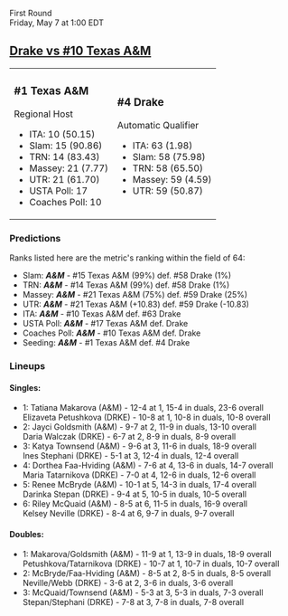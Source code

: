 First Round  
Friday, May 7 at 1:00 EDT
## [Drake vs #10 Texas A&M](https://www.ncaa.com/game/5833674) 

<table><tr><td>  

### #1 Texas A&M  

Regional Host  
- ITA: 10 (50.15)  
- Slam: 15 (90.86)  
- TRN: 14 (83.43)  
- Massey: 21 (7.77)  
- UTR: 21 (61.70)  
- USTA Poll: 17  
- Coaches Poll: 10  

</td><td>  

### #4 Drake  

Automatic Qualifier  
- ITA: 63 (1.98)  
- Slam: 58 (75.98)  
- TRN: 58 (65.50)  
- Massey: 59 (4.59)  
- UTR: 59 (50.87)  

</td></tr></table>  

 ### Predictions  

Ranks listed here are the metric's ranking within the field of 64:  
- Slam: ***A&M*** - #15 Texas A&M (99%) def. #58 Drake (1%)  
- TRN: ***A&M*** - #14 Texas A&M (99%) def. #58 Drake (1%)  
- Massey: ***A&M*** - #21 Texas A&M (75%) def. #59 Drake (25%)  
- UTR: ***A&M*** - #21 Texas A&M (+10.83) def. #59 Drake (-10.83)  
- ITA: ***A&M*** - #10 Texas A&M def. #63 Drake  
- USTA Poll: ***A&M*** - #17 Texas A&M def. Drake  
- Coaches Poll: ***A&M*** - #10 Texas A&M def. Drake  
- Seeding: ***A&M*** - #1 Texas A&M def. #4 Drake  

 ### Lineups  

 #### Singles:  
- 1: Tatiana Makarova (A&M) - 12-4 at 1, 15-4 in duals, 23-6 overall  
    Elizaveta Petushkova (DRKE) - 10-8 at 1, 10-8 in duals, 10-8 overall  
- 2: Jayci Goldsmith (A&M) - 9-7 at 2, 11-9 in duals, 13-10 overall  
    Daria Walczak (DRKE) - 6-7 at 2, 8-9 in duals, 8-9 overall  
- 3: Katya Townsend (A&M) - 9-6 at 3, 11-6 in duals, 18-9 overall  
    Ines Stephani (DRKE) - 5-1 at 3, 12-4 in duals, 12-4 overall  
- 4: Dorthea Faa-Hviding (A&M) - 7-6 at 4, 13-6 in duals, 14-7 overall  
    Maria Tatarnikova (DRKE) - 7-0 at 4, 12-6 in duals, 12-6 overall  
- 5: Renee McBryde (A&M) - 10-1 at 5, 14-3 in duals, 17-4 overall  
    Darinka Stepan (DRKE) - 9-4 at 5, 10-5 in duals, 10-5 overall  
- 6: Riley McQuaid (A&M) - 8-5 at 6, 11-5 in duals, 16-9 overall  
    Kelsey Neville (DRKE) - 8-4 at 6, 9-7 in duals, 9-7 overall  

 #### Doubles:  
- 1: Makarova/Goldsmith (A&M) - 11-9 at 1, 13-9 in duals, 18-9 overall  
    Petushkova/Tatarnikova (DRKE) - 10-7 at 1, 10-7 in duals, 10-7 overall  
- 2: McBryde/Faa-Hviding (A&M) - 8-5 at 2, 8-5 in duals, 8-5 overall  
    Neville/Webb (DRKE) - 3-6 at 2, 3-6 in duals, 3-6 overall  
- 3: McQuaid/Townsend (A&M) - 5-3 at 3, 5-3 in duals, 7-3 overall  
    Stepan/Stephani (DRKE) - 7-8 at 3, 7-8 in duals, 7-8 overall  
